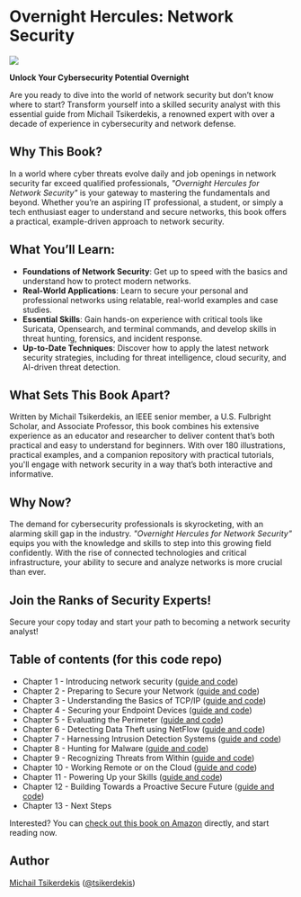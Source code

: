 # Overnight Hercules: Network Security

[<img src="img/kindle-cover.png">](https://linktobook)

**Unlock Your Cybersecurity Potential Overnight**

Are you ready to dive into the world of network security but don’t know where to start? Transform yourself into a skilled security analyst with this essential guide from Michail Tsikerdekis, a renowned expert with over a decade of experience in cybersecurity and network defense.

## Why This Book?

In a world where cyber threats evolve daily and job openings in network security far exceed qualified professionals, *"Overnight Hercules for Network Security"* is your gateway to mastering the fundamentals and beyond. Whether you’re an aspiring IT professional, a student, or simply a tech enthusiast eager to understand and secure networks, this book offers a practical, example-driven approach to network security.

## What You’ll Learn:

- **Foundations of Network Security**: Get up to speed with the basics and understand how to protect modern networks.
- **Real-World Applications**: Learn to secure your personal and professional networks using relatable, real-world examples and case studies.
- **Essential Skills**: Gain hands-on experience with critical tools like Suricata, Opensearch, and terminal commands, and develop skills in threat hunting, forensics, and incident response.
- **Up-to-Date Techniques**: Discover how to apply the latest network security strategies, including for threat intelligence, cloud security, and AI-driven threat detection.

## What Sets This Book Apart?

Written by Michail Tsikerdekis, an IEEE senior member, a U.S. Fulbright Scholar, and Associate Professor, this book combines his extensive experience as an educator and researcher to deliver content that’s both practical and easy to understand for beginners. With over 180 illustrations, practical examples, and a companion repository with practical tutorials, you'll engage with network security in a way that’s both interactive and informative.

## Why Now?

The demand for cybersecurity professionals is skyrocketing, with an alarming skill gap in the industry. *"Overnight Hercules for Network Security"* equips you with the knowledge and skills to step into this growing field confidently. With the rise of connected technologies and critical infrastructure, your ability to secure and analyze networks is more crucial than ever.

## Join the Ranks of Security Experts!

Secure your copy today and start your path to becoming a network security analyst!


## Table of contents (for this code repo)

- Chapter 1 - Introducing network security ([guide and code](./chapter_01/))
- Chapter 2 - Preparing to Secure your Network ([guide and code](./chapter_02/))
- Chapter 3 - Understanding the Basics of TCP/IP ([guide and code](./chapter_03/))
- Chapter 4 - Securing your Endpoint Devices ([guide and code](./chapter_04/))
- Chapter 5 - Evaluating the Perimeter ([guide and code](./chapter_05/))
- Chapter 6 - Detecting Data Theft using NetFlow ([guide and code](./chapter_06/))
- Chapter 7 - Harnessing Intrusion Detection Systems ([guide and code](./chapter_07/))
- Chapter 8 - Hunting for Malware ([guide and code](./chapter_08/))
- Chapter 9 - Recognizing Threats from Within ([guide and code](./chapter_09/))
- Chapter 10 - Working Remote or on the Cloud ([guide and code](./chapter_10/))
- Chapter 11 - Powering Up your Skills ([guide and code](./chapter_11/))
- Chapter 12 - Building Towards a Proactive Secure Future ([guide and code](./chapter_12/))
- Chapter 13 - Next Steps

Interested? You can [check out this book on Amazon](https://linktobook) directly, and start reading now.

## Author
[Michail Tsikerdekis](https://michael.tsikerdekis.com) ([@tsikerdekis](https://github.com/tsikerdekis))
